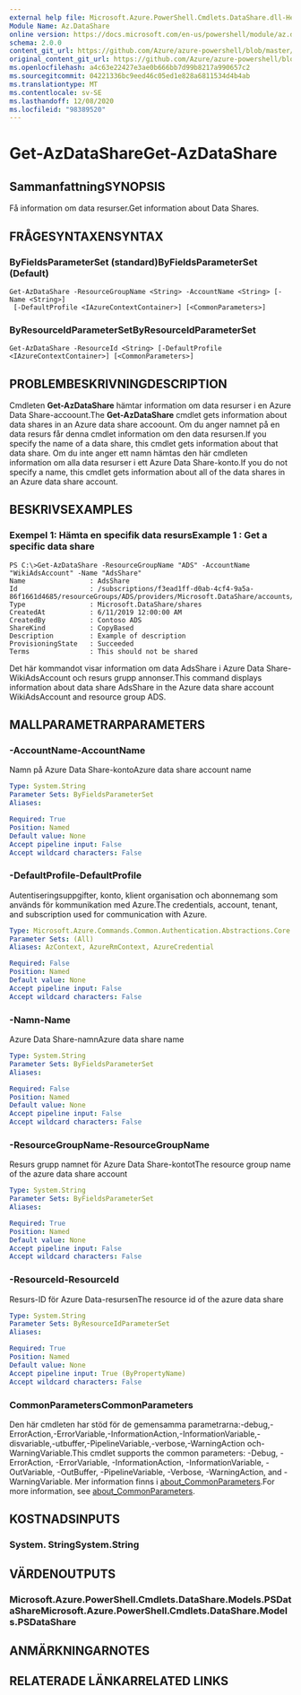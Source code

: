 ```yaml
---
external help file: Microsoft.Azure.PowerShell.Cmdlets.DataShare.dll-Help.xml
Module Name: Az.DataShare
online version: https://docs.microsoft.com/en-us/powershell/module/az.datashare/get-azdatashare
schema: 2.0.0
content_git_url: https://github.com/Azure/azure-powershell/blob/master/src/DataShare/DataShare/help/Get-AzDataShare.md
original_content_git_url: https://github.com/Azure/azure-powershell/blob/master/src/DataShare/DataShare/help/Get-AzDataShare.md
ms.openlocfilehash: a4c63e22427e3ae0b666bb7d99b8217a990657c2
ms.sourcegitcommit: 04221336bc9eed46c05ed1e828a6811534d4b4ab
ms.translationtype: MT
ms.contentlocale: sv-SE
ms.lasthandoff: 12/08/2020
ms.locfileid: "98389520"
---
```

# <span data-ttu-id="3e05c-101">Get-AzDataShare</span><span class="sxs-lookup"><span data-stu-id="3e05c-101">Get-AzDataShare</span></span>

## <span data-ttu-id="3e05c-102">Sammanfattning</span><span class="sxs-lookup"><span data-stu-id="3e05c-102">SYNOPSIS</span></span>
<span data-ttu-id="3e05c-103">Få information om data resurser.</span><span class="sxs-lookup"><span data-stu-id="3e05c-103">Get information about Data Shares.</span></span>

## <span data-ttu-id="3e05c-104">FRÅGESYNTAXEN</span><span class="sxs-lookup"><span data-stu-id="3e05c-104">SYNTAX</span></span>

### <span data-ttu-id="3e05c-105">ByFieldsParameterSet (standard)</span><span class="sxs-lookup"><span data-stu-id="3e05c-105">ByFieldsParameterSet (Default)</span></span>
```
Get-AzDataShare -ResourceGroupName <String> -AccountName <String> [-Name <String>]
 [-DefaultProfile <IAzureContextContainer>] [<CommonParameters>]
```

### <span data-ttu-id="3e05c-106">ByResourceIdParameterSet</span><span class="sxs-lookup"><span data-stu-id="3e05c-106">ByResourceIdParameterSet</span></span>
```
Get-AzDataShare -ResourceId <String> [-DefaultProfile <IAzureContextContainer>] [<CommonParameters>]
```

## <span data-ttu-id="3e05c-107">PROBLEMBESKRIVNING</span><span class="sxs-lookup"><span data-stu-id="3e05c-107">DESCRIPTION</span></span>
<span data-ttu-id="3e05c-108">Cmdleten **Get-AzDataShare** hämtar information om data resurser i en Azure Data Share-accoount.</span><span class="sxs-lookup"><span data-stu-id="3e05c-108">The **Get-AzDataShare** cmdlet gets information about data shares in an Azure data share accoount.</span></span>
<span data-ttu-id="3e05c-109">Om du anger namnet på en data resurs får denna cmdlet information om den data resursen.</span><span class="sxs-lookup"><span data-stu-id="3e05c-109">If you specify the name of a data share, this cmdlet gets information about that data share.</span></span>
<span data-ttu-id="3e05c-110">Om du inte anger ett namn hämtas den här cmdleten information om alla data resurser i ett Azure Data Share-konto.</span><span class="sxs-lookup"><span data-stu-id="3e05c-110">If you do not specify a name, this cmdlet gets information about all of the data shares in an Azure data share account.</span></span>

## <span data-ttu-id="3e05c-111">BESKRIVS</span><span class="sxs-lookup"><span data-stu-id="3e05c-111">EXAMPLES</span></span>

### <span data-ttu-id="3e05c-112">Exempel 1: Hämta en specifik data resurs</span><span class="sxs-lookup"><span data-stu-id="3e05c-112">Example 1 : Get a specific data share</span></span>
```
PS C:\>Get-AzDataShare -ResourceGroupName "ADS" -AccountName "WikiAdsAccount" -Name "AdsShare"
Name                : AdsShare
Id                  : /subscriptions/f3ead1ff-d0ab-4cf4-9a5a-86f1661d4685/resourceGroups/ADS/providers/Microsoft.DataShare/accounts/WikiAdsAccount/shares/AdsShare
Type                : Microsoft.DataShare/shares
CreatedAt           : 6/11/2019 12:00:00 AM
CreatedBy           : Contoso ADS
ShareKind           : CopyBased
Description         : Example of description  
ProvisioningState   : Succeeded
Terms               : This should not be shared
```

<span data-ttu-id="3e05c-113">Det här kommandot visar information om data AdsShare i Azure Data Share-WikiAdsAccount och resurs grupp annonser.</span><span class="sxs-lookup"><span data-stu-id="3e05c-113">This command displays information about data share AdsShare in the Azure data share account WikiAdsAccount and resource group ADS.</span></span>

## <span data-ttu-id="3e05c-114">MALLPARAMETRAR</span><span class="sxs-lookup"><span data-stu-id="3e05c-114">PARAMETERS</span></span>

### <span data-ttu-id="3e05c-115">-AccountName</span><span class="sxs-lookup"><span data-stu-id="3e05c-115">-AccountName</span></span>
<span data-ttu-id="3e05c-116">Namn på Azure Data Share-konto</span><span class="sxs-lookup"><span data-stu-id="3e05c-116">Azure data share account name</span></span>

```yaml
Type: System.String
Parameter Sets: ByFieldsParameterSet
Aliases:

Required: True
Position: Named
Default value: None
Accept pipeline input: False
Accept wildcard characters: False
```

### <span data-ttu-id="3e05c-117">-DefaultProfile</span><span class="sxs-lookup"><span data-stu-id="3e05c-117">-DefaultProfile</span></span>
<span data-ttu-id="3e05c-118">Autentiseringsuppgifter, konto, klient organisation och abonnemang som används för kommunikation med Azure.</span><span class="sxs-lookup"><span data-stu-id="3e05c-118">The credentials, account, tenant, and subscription used for communication with Azure.</span></span>

```yaml
Type: Microsoft.Azure.Commands.Common.Authentication.Abstractions.Core.IAzureContextContainer
Parameter Sets: (All)
Aliases: AzContext, AzureRmContext, AzureCredential

Required: False
Position: Named
Default value: None
Accept pipeline input: False
Accept wildcard characters: False
```

### <span data-ttu-id="3e05c-119">-Namn</span><span class="sxs-lookup"><span data-stu-id="3e05c-119">-Name</span></span>
<span data-ttu-id="3e05c-120">Azure Data Share-namn</span><span class="sxs-lookup"><span data-stu-id="3e05c-120">Azure data share name</span></span>

```yaml
Type: System.String
Parameter Sets: ByFieldsParameterSet
Aliases:

Required: False
Position: Named
Default value: None
Accept pipeline input: False
Accept wildcard characters: False
```

### <span data-ttu-id="3e05c-121">-ResourceGroupName</span><span class="sxs-lookup"><span data-stu-id="3e05c-121">-ResourceGroupName</span></span>
<span data-ttu-id="3e05c-122">Resurs grupp namnet för Azure Data Share-kontot</span><span class="sxs-lookup"><span data-stu-id="3e05c-122">The resource group name of the azure data share account</span></span>

```yaml
Type: System.String
Parameter Sets: ByFieldsParameterSet
Aliases:

Required: True
Position: Named
Default value: None
Accept pipeline input: False
Accept wildcard characters: False
```

### <span data-ttu-id="3e05c-123">-ResourceId</span><span class="sxs-lookup"><span data-stu-id="3e05c-123">-ResourceId</span></span>
<span data-ttu-id="3e05c-124">Resurs-ID för Azure Data-resursen</span><span class="sxs-lookup"><span data-stu-id="3e05c-124">The resource id of the azure data share</span></span>

```yaml
Type: System.String
Parameter Sets: ByResourceIdParameterSet
Aliases:

Required: True
Position: Named
Default value: None
Accept pipeline input: True (ByPropertyName)
Accept wildcard characters: False
```

### <span data-ttu-id="3e05c-125">CommonParameters</span><span class="sxs-lookup"><span data-stu-id="3e05c-125">CommonParameters</span></span>
<span data-ttu-id="3e05c-126">Den här cmdleten har stöd för de gemensamma parametrarna:-debug,-ErrorAction,-ErrorVariable,-InformationAction,-InformationVariable,-disvariable,-utbuffer,-PipelineVariable,-verbose,-WarningAction och-WarningVariable.</span><span class="sxs-lookup"><span data-stu-id="3e05c-126">This cmdlet supports the common parameters: -Debug, -ErrorAction, -ErrorVariable, -InformationAction, -InformationVariable, -OutVariable, -OutBuffer, -PipelineVariable, -Verbose, -WarningAction, and -WarningVariable.</span></span> <span data-ttu-id="3e05c-127">Mer information finns i [about_CommonParameters](http://go.microsoft.com/fwlink/?LinkID=113216).</span><span class="sxs-lookup"><span data-stu-id="3e05c-127">For more information, see [about_CommonParameters](http://go.microsoft.com/fwlink/?LinkID=113216).</span></span>

## <span data-ttu-id="3e05c-128">KOSTNADS</span><span class="sxs-lookup"><span data-stu-id="3e05c-128">INPUTS</span></span>

### <span data-ttu-id="3e05c-129">System. String</span><span class="sxs-lookup"><span data-stu-id="3e05c-129">System.String</span></span>

## <span data-ttu-id="3e05c-130">VÄRDEN</span><span class="sxs-lookup"><span data-stu-id="3e05c-130">OUTPUTS</span></span>

### <span data-ttu-id="3e05c-131">Microsoft.Azure.PowerShell.Cmdlets.DataShare.Models.PSDataShare</span><span class="sxs-lookup"><span data-stu-id="3e05c-131">Microsoft.Azure.PowerShell.Cmdlets.DataShare.Models.PSDataShare</span></span>

## <span data-ttu-id="3e05c-132">ANMÄRKNINGAR</span><span class="sxs-lookup"><span data-stu-id="3e05c-132">NOTES</span></span>

## <span data-ttu-id="3e05c-133">RELATERADE LÄNKAR</span><span class="sxs-lookup"><span data-stu-id="3e05c-133">RELATED LINKS</span></span>
